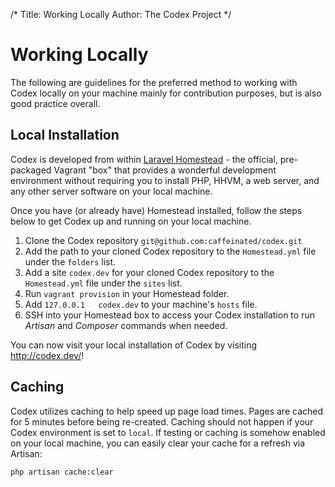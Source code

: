/*
Title:  Working Locally
Author: The Codex Project
*/

# Working Locally
The following are guidelines for the preferred method to working with Codex locally on your machine mainly for contribution purposes, but is also good practice overall.

## Local Installation
Codex is developed from within [Laravel Homestead](http://laravel.com/docs/4.2/homestead) - the official, pre-packaged Vagrant "box" that provides a wonderful development environment without requiring you to install PHP, HHVM, a web server, and any other server software on your local machine.

Once you have (or already have) Homestead installed, follow the steps below to get Codex up and running on your local machine.

1. Clone the Codex repository `git@github.com:caffeinated/codex.git`
2. Add the path to your cloned Codex repository to the `Homestead.yml` file under the `folders` list.
3. Add a site `codex.dev` for your cloned Codex repository to the `Homestead.yml` file under the `sites` list.
4. Run `vagrant provision` in your Homestead folder.
5. Add `127.0.0.1	codex.dev` to your machine's `hosts` file.
5. SSH into your Homestead box to access your Codex installation to run *Artisan* and *Composer* commands when needed.

You can now visit your local installation of Codex by visiting http://codex.dev/!

## Caching
Codex utilizes caching to help speed up page load times. Pages are cached for 5 minutes before being re-created. Caching should not happen if your Codex environment is set to `local`. If testing or caching is somehow enabled on your local machine, you can easily clear your cache for a refresh via Artisan:

```
php artisan cache:clear
```

